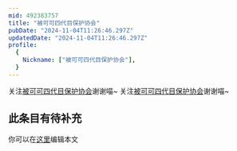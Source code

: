 ```yaml
---
mid: 492383757
title: "被可可四代目保护协会"
pubDate: "2024-11-04T11:26:46.297Z"
updatedDate: "2024-11-04T11:26:46.297Z"
profile:
  {
    Nickname: ["被可可四代目保护协会"],
  }
---
```


关注[被可可四代目保护协会](https://space.bilibili.com/492383757)谢谢喵~ 关注[被可可四代目保护协会](https://space.bilibili.com/492383757)谢谢喵~

## 此条目有待补充
你可以在[这里](https://github.com/Yuhanawa/VTuber.ICU-Content/edit/master/v/被可可四代目保护协会/index.md)编辑本文
